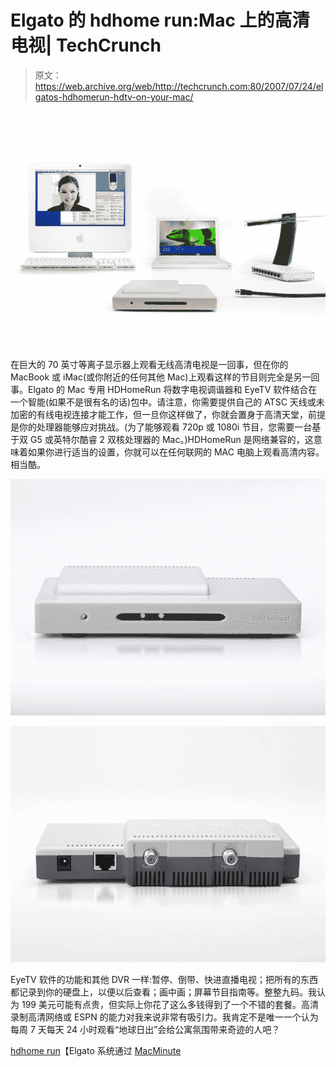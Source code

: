 # Elgato 的 hdhome run:Mac 上的高清电视| TechCrunch

> 原文：<https://web.archive.org/web/http://techcrunch.com:80/2007/07/24/elgatos-hdhomerun-hdtv-on-your-mac/>

[![hdhr3.jpg](img/3db12a7985125e50a9ada5889e9bfd7e.png)](https://web.archive.org/web/20160423062050/http://tctechcrunch2011.files.wordpress.com/2007/07/hdhr3.jpg "hdhr3.jpg")

在巨大的 70 英寸等离子显示器上观看无线高清电视是一回事，但在你的 MacBook 或 iMac(或你附近的任何其他 Mac)上观看这样的节目则完全是另一回事。Elgato 的 Mac 专用 HDHomeRun 将数字电视调谐器和 EyeTV 软件结合在一个智能(如果不是很有名的话)包中。请注意，你需要提供自己的 ATSC 天线或未加密的有线电视连接才能工作，但一旦你这样做了，你就会置身于高清天堂，前提是你的处理器能够应对挑战。(为了能够观看 720p 或 1080i 节目，您需要一台基于双 G5 或英特尔酷睿 2 双核处理器的 Mac。)HDHomeRun 是网络兼容的，这意味着如果你进行适当的设置，你就可以在任何联网的 MAC 电脑上观看高清内容。相当酷。

[![hdhr1.jpg](img/4c27ee9db3f5b522af59fb6b63626fd4.png)](https://web.archive.org/web/20160423062050/http://tctechcrunch2011.files.wordpress.com/2007/07/hdhr1.jpg "hdhr1.jpg")

[![hdhr2.jpg](img/b25d3071d5b1dddef0dd91214d150069.png)](https://web.archive.org/web/20160423062050/http://tctechcrunch2011.files.wordpress.com/2007/07/hdhr2.jpg "hdhr2.jpg")

EyeTV 软件的功能和其他 DVR 一样:暂停、倒带、快进直播电视；把所有的东西都记录到你的硬盘上，以便以后查看；画中画；屏幕节目指南等。整整九码。我认为 199 美元可能有点贵，但实际上你花了这么多钱得到了一个不错的套餐。高清录制高清网络或 ESPN 的能力对我来说非常有吸引力。我肯定不是唯一一个认为每周 7 天每天 24 小时观看“地球日出”会给公寓氛围带来奇迹的人吧？

[hdhome run](https://web.archive.org/web/20160423062050/http://www.elgato.com/index.php?file=products_hdhomerun)【Elgato 系统通过 [MacMinute](https://web.archive.org/web/20160423062050/http://www.macminute.com/2007/07/24/hdhomerun/)